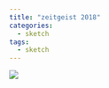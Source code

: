 ```yaml
---
title: "zeitgeist 2018"
categories:
  - sketch
tags:
  - sketch
---
```



<img src="{{site.baseurl}}/assets/art/sketch/2018-zeitgeist.png">
